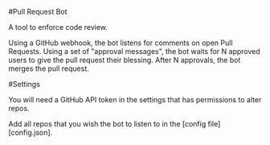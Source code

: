 
#Pull Request Bot

A tool to enforce code review.

Using a GitHub webhook, the bot listens for comments on open Pull Requests.
Using a set of "approval messages", the bot waits for N approved users to give the pull request their blessing.
After N approvals, the bot merges the pull request.


#Settings

You will need a GitHub API token in the settings that has permissions to alter repos.

Add all repos that you wish the bot to listen to in the [config file][config.json].


